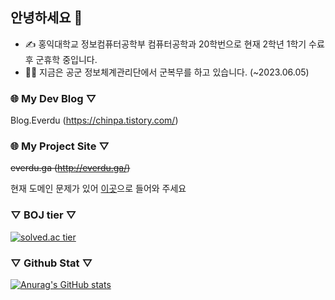 ## 안녕하세요 👋
- ✍ 홍익대학교 정보컴퓨터공학부 컴퓨터공학과 20학번으로 현재 2학년 1학기 수료 후 군휴학 중입니다.
- 💂‍♂️ 지금은 공군 정보체계관리단에서 군복무를 하고 있습니다. (~2023.06.05)

### 🌐 My Dev Blog ▽  
Blog.Everdu (https://chinpa.tistory.com/)

### 🌐 My Project Site ▽  
~~everdu.ga (http://everdu.ga/)~~

현재 도메인 문제가 있어 [이곳](http://193.122.123.213)으로 들어와 주세요

### ▽  BOJ tier  ▽  
[![solved.ac tier](http://mazassumnida.wtf/api/generate_badge?boj=kckc0608)](https://solved.ac/kckc0608)

### ▽  Github Stat  ▽   
[![Anurag's GitHub stats](https://github-readme-stats.vercel.app/api?username=kckc0608)](https://github.com/anuraghazra/github-readme-stats)
